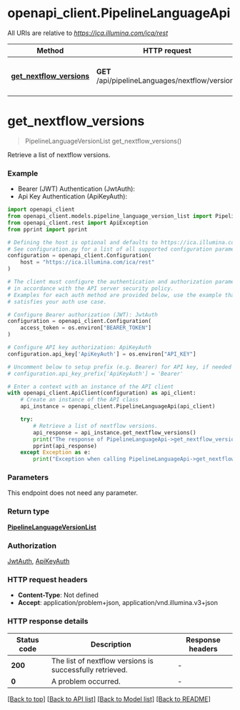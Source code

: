 # openapi_client.PipelineLanguageApi

All URIs are relative to *https://ica.illumina.com/ica/rest*

Method | HTTP request | Description
------------- | ------------- | -------------
[**get_nextflow_versions**](PipelineLanguageApi.md#get_nextflow_versions) | **GET** /api/pipelineLanguages/nextflow/versions | Retrieve a list of nextflow versions.


# **get_nextflow_versions**
> PipelineLanguageVersionList get_nextflow_versions()

Retrieve a list of nextflow versions.

### Example

* Bearer (JWT) Authentication (JwtAuth):
* Api Key Authentication (ApiKeyAuth):

```python
import openapi_client
from openapi_client.models.pipeline_language_version_list import PipelineLanguageVersionList
from openapi_client.rest import ApiException
from pprint import pprint

# Defining the host is optional and defaults to https://ica.illumina.com/ica/rest
# See configuration.py for a list of all supported configuration parameters.
configuration = openapi_client.Configuration(
    host = "https://ica.illumina.com/ica/rest"
)

# The client must configure the authentication and authorization parameters
# in accordance with the API server security policy.
# Examples for each auth method are provided below, use the example that
# satisfies your auth use case.

# Configure Bearer authorization (JWT): JwtAuth
configuration = openapi_client.Configuration(
    access_token = os.environ["BEARER_TOKEN"]
)

# Configure API key authorization: ApiKeyAuth
configuration.api_key['ApiKeyAuth'] = os.environ["API_KEY"]

# Uncomment below to setup prefix (e.g. Bearer) for API key, if needed
# configuration.api_key_prefix['ApiKeyAuth'] = 'Bearer'

# Enter a context with an instance of the API client
with openapi_client.ApiClient(configuration) as api_client:
    # Create an instance of the API class
    api_instance = openapi_client.PipelineLanguageApi(api_client)

    try:
        # Retrieve a list of nextflow versions.
        api_response = api_instance.get_nextflow_versions()
        print("The response of PipelineLanguageApi->get_nextflow_versions:\n")
        pprint(api_response)
    except Exception as e:
        print("Exception when calling PipelineLanguageApi->get_nextflow_versions: %s\n" % e)
```



### Parameters

This endpoint does not need any parameter.

### Return type

[**PipelineLanguageVersionList**](PipelineLanguageVersionList.md)

### Authorization

[JwtAuth](../README.md#JwtAuth), [ApiKeyAuth](../README.md#ApiKeyAuth)

### HTTP request headers

 - **Content-Type**: Not defined
 - **Accept**: application/problem+json, application/vnd.illumina.v3+json

### HTTP response details

| Status code | Description | Response headers |
|-------------|-------------|------------------|
**200** | The list of nextflow versions is successfully retrieved. |  -  |
**0** | A problem occurred. |  -  |

[[Back to top]](#) [[Back to API list]](../README.md#documentation-for-api-endpoints) [[Back to Model list]](../README.md#documentation-for-models) [[Back to README]](../README.md)

